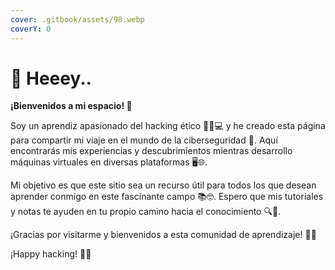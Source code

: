 ```yaml
---
cover: .gitbook/assets/98.webp
coverY: 0
---
```


# 👋 Heeey..

**¡Bienvenidos a mi espacio! 🌟**

Soy un aprendiz apasionado del hacking ético 🕵️‍♂️💻 y he creado esta página para compartir mi viaje en el mundo de la ciberseguridad 🔐. Aquí encontrarás mis experiencias y descubrimientos mientras desarrollo máquinas virtuales en diversas plataformas 🖥️🌐.

Mi objetivo es que este sitio sea un recurso útil para todos los que desean aprender conmigo en este fascinante campo 📚🤓. Espero que mis tutoriales y notas te ayuden en tu propio camino hacia el conocimiento 🔍🚀.

¡Gracias por visitarme y bienvenidos a esta comunidad de aprendizaje! 🙌✨

¡Happy hacking! 🔑💚
